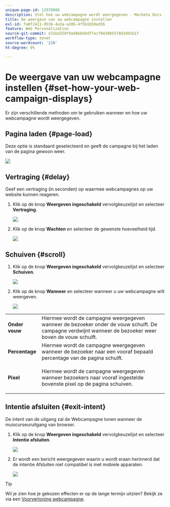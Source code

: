 ```yaml
---
unique-page-id: 12978906
description: Stel hoe uw webcampagne wordt weergegeven - Marketo Docs - Productdocumentatie
title: De weergave van uw webcampagne instellen
exl-id: fa0f2421-9536-4a3a-a28b-4f5b1b58ed56
feature: Web Personalization
source-git-commit: 431bd258f9a68bbb9df7acf043085578d3d91b1f
workflow-type: tm+mt
source-wordcount: '210'
ht-degree: 0%

---
```


# De weergave van uw webcampagne instellen {#set-how-your-web-campaign-displays}

Er zijn verschillende methoden om te gebruiken wanneer en hoe uw webcampagne wordt weergegeven.

## Pagina laden {#page-load}

Deze optie is standaard geselecteerd en geeft de campagne bij het laden van de pagina gewoon weer.

![](assets/pl1.png)

## Vertraging {#delay}

Geef een vertraging (in seconden) op waarmee webcampagnes op uw website kunnen reageren.

1. Klik op de knop **Weergeven ingeschakeld** vervolgkeuzelijst en selecteer **Vertraging**.

   ![](assets/d1.png)

1. Klik op de knop **Wachten** en selecteer de gewenste hoeveelheid tijd.

   ![](assets/d2.png)

## Schuiven {#scroll}

1. Klik op de knop **Weergeven ingeschakeld** vervolgkeuzelijst en selecteer **Schuiven**.

   ![](assets/s1.png)

1. Klik op de knop **Wanneer** en selecteer wanneer u uw webcampagne wilt weergeven.

   ![](assets/s2.png)

<table> 
 <tbody> 
  <tr> 
   <td><strong>Onder vouw</strong></td> 
   <td>Hiermee wordt de campagne weergegeven wanneer de bezoeker onder de vouw schuift. De campagne verdwijnt wanneer de bezoeker weer boven de vouw schuift.</td> 
  </tr> 
  <tr> 
   <td><strong>Percentage</strong></td> 
   <td>Hiermee wordt de campagne weergegeven wanneer de bezoeker naar een vooraf bepaald percentage van de pagina schuift.</td> 
  </tr> 
  <tr> 
   <td><strong>Pixel</strong></td> 
   <td><p>Hiermee wordt de campagne weergegeven wanneer bezoekers naar vooraf ingestelde bovenste pixel op de pagina schuiven.</p></td> 
  </tr> 
 </tbody> 
</table>

## Intentie afsluiten {#exit-intent}

De intent van de uitgang zal de Webcampagne tonen wanneer de muiscurseuruitgang van browser.

1. Klik op de knop **Weergeven ingeschakeld** vervolgkeuzelijst en selecteer **Intentie afsluiten**.

   ![](assets/ei1.png)

1. Er wordt een bericht weergegeven waarin u wordt eraan herinnerd dat de intentie Afsluiten niet compatibel is met mobiele apparaten.

   ![](assets/ei2.png)

>[!TIP]
>
>Wil je zien hoe je gekozen effecten er op de lange termijn uitzien? Bekijk ze via een [Voorvertoning webcampagne](/help/marketo/product-docs/web-personalization/working-with-web-campaigns/preview-and-test-a-web-campaign.md).
